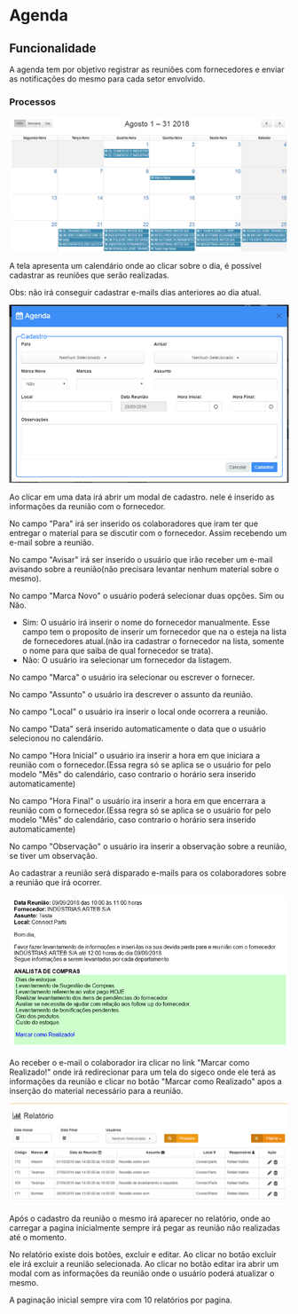 # Agenda

## Funcionalidade

A agenda tem por objetivo registrar as reuniões com fornecedores e enviar as notificações do mesmo para cada setor envolvido.

### Processos

![](../../.gitbook/assets/image%20%2867%29.png)

 A tela apresenta um calendário onde ao clicar sobre o dia, é possível cadastrar as reuniões que serão realizadas.

Obs: não irá conseguir cadastrar e-mails dias anteriores ao dia atual.

![](../../.gitbook/assets/image%20%2852%29.png)

Ao clicar em uma data irá abrir um modal de cadastro. nele é inserido as informações da reunião com o fornecedor.

No campo "Para" irá ser inserido os colaboradores que iram ter que entregar o material para se discutir com o fornecedor. Assim recebendo um e-mail sobre a reunião.

No campo "Avisar" irá ser inserido o usuário que irão receber um e-mail avisando sobre a reunião\(não precisara levantar nenhum material sobre o mesmo\).

No campo "Marca Novo" o usuário poderá selecionar duas opções. Sim ou Não.

* Sim: O usuário irá inserir o nome do fornecedor manualmente. Esse campo tem o proposito de inserir um fornecedor que na o esteja na lista de fornecedores atual.\(não ira cadastrar o fornecedor na lista, somente o nome para que saiba de qual fornecedor se trata\).
* Não: O usuário ira selecionar um fornecedor da listagem.

No campo "Marca" o usuário ira selecionar ou escrever o fornecer.

No campo "Assunto" o usuário ira descrever o assunto da reunião.

No campo "Local" o usuário ira inserir o local onde ocorrera a reunião.

No campo "Data" será inserido automaticamente o data que o usuário selecionou no calendário.

No campo "Hora Inicial" o usuário ira inserir a hora em que iniciara a reunião com o fornecedor.\(Essa regra só se aplica se o usuário for pelo modelo "Mês" do calendário, caso contrario o horário sera inserido automaticamente\)

No campo "Hora Final" o usuário ira inserir a hora em que encerrara a reunião com o fornecedor.\(Essa regra só se aplica se o usuário for pelo modelo "Mês" do calendário, caso contrario o horário sera inserido automaticamente\)

No campo "Observação" o usuário ira inserir a observação sobre a reunião, se tiver um observação.

Ao cadastrar a reunião será disparado e-mails para os colaboradores sobre a reunião que irá ocorrer.

![](../../.gitbook/assets/image%20%2838%29.png)

  
Ao receber o e-mail o colaborador ira clicar no link "Marcar como Realizado!" onde irá redirecionar para um tela do sigeco onde ele terá as informações da reunião e clicar no botão "Marcar como Realizado" apos a inserção do material necessário para a reunião.

![](../../.gitbook/assets/image%20%2827%29.png)

  
Após o cadastro da reunião o mesmo irá aparecer no relatório, onde ao carregar a pagina inicialmente sempre irá pegar as reunião não realizadas até o momento.

No relatório existe dois botões, excluir e editar. Ao clicar no botão excluir ele irá excluir a reunião selecionada. Ao clicar no botão editar ira abrir um modal com as informações da reunião onde o usuário poderá atualizar o mesmo. 

A paginação inicial sempre vira com 10 relatórios por pagina.

